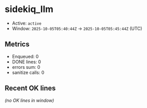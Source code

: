 # sidekiq_llm

- Active: `active`
- Window: `2025-10-05T05:40:44Z` → `2025-10-05T05:45:44Z` (UTC)

## Metrics
- Enqueued: 0
- DONE lines: 0
- errors sum: 0
- sanitize calls: 0

## Recent OK lines
_(no OK lines in window)_
